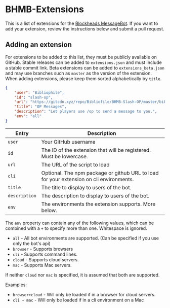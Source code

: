 # BHMB-Extensions

This is a list of extensions for the [Blockheads MessageBot](https://github.com/Blockheads-MessageBot/MessageBot). If you want to add your extension, review the instructions below and submit a pull request.

## Adding an extension

For extensions to be added to this list, they must be publicly available on GitHub. Stable releases can be added to `extensions.json` and must include a stable commit link. Beta extensions can be added to `extensions_beta.json` and may use branches such as `master` as the version of the extension. When adding extensions, please keep them sorted alphabetically by `title`.

```json
{
    "user": "Bibliophile",
    "id": "slash-op",
    "url": "https://gitcdn.xyz/repo/Bibliofile/BHMB-Slash-OP/master/biblio_op.js",
    "title": "OP Messages",
    "description": "Let players use /op to send a message to you.",
    "env": "all"
}
```

| Entry | Description |
| --- | --- |
| `user` | Your GitHub username |
| `id` | The ID of the extension that will be registered. Must be lowercase. |
| `url` | The URL of the script to load |
| `cli` | Optional. The npm package or github URL to load for your extension on cli environments. |
| `title` | The title to display to users of the bot. |
| `description` | The description to display to users of the bot. |
| `env` | The environments the extension supports. More below. |

The `env` property can contain any of the following values, which can be combined with a `+` to specify more than one. Whitespace is ignored.

- `all` - All bot environments are supported. (Can be specified if you use only the bot's api)
- `browser` - Supports browsers
- `cli` - Supports command lines.
- `cloud` - Supports cloud servers.
- `mac` - Supports Mac servers.

If neither `cloud` nor `mac` is specified, it is assumed that both are supported.

Examples:
- `browser+cloud` - Will only be loaded if in a browser for cloud servers.
- `cli + mac` - Will only be loaded if in a cli environment on a Mac
